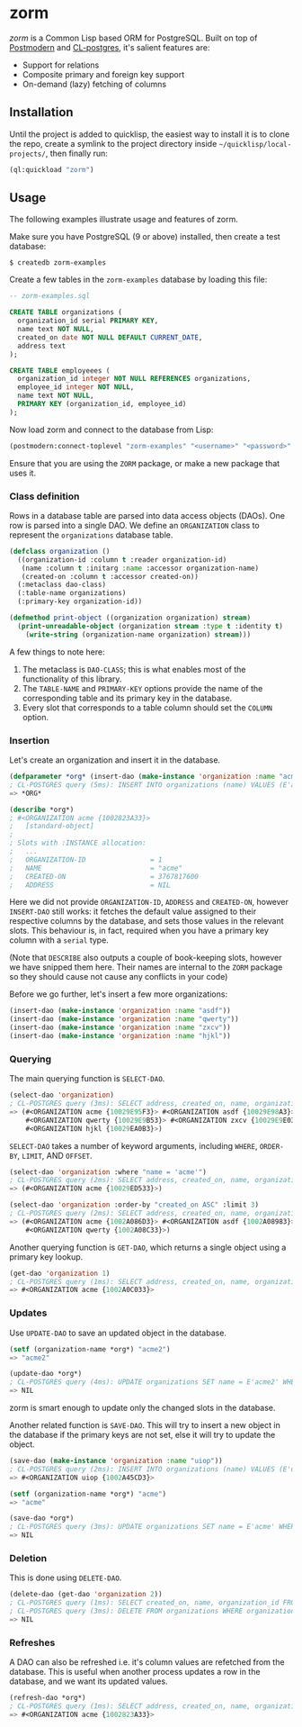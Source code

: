 # zorm

_zorm_ is a Common Lisp based ORM for PostgreSQL. Built on top of [Postmodern][]
and [CL-postgres][], it's salient features are:

* Support for relations
* Composite primary and foreign key support
* On-demand (lazy) fetching of columns

[Postmodern]: http://marijnhaverbeke.nl/postmodern/
[CL-postgres]: http://marijnhaverbeke.nl/postmodern/cl-postgres.html

## Installation

Until the project is added to quicklisp, the easiest way to install it is to
clone the repo, create a symlink to the project directory inside
`~/quicklisp/local-projects/`, then finally run:

```lisp
(ql:quickload "zorm")
```

## Usage

The following examples illustrate usage and features of zorm.

Make sure you have PostgreSQL (9 or above) installed, then create a test
database:

```
$ createdb zorm-examples
```

Create a few tables in the `zorm-examples` database by loading this file:

```sql
-- zorm-examples.sql

CREATE TABLE organizations (
  organization_id serial PRIMARY KEY,
  name text NOT NULL,
  created_on date NOT NULL DEFAULT CURRENT_DATE,
  address text
);

CREATE TABLE employeees (
  organization_id integer NOT NULL REFERENCES organizations,
  employee_id integer NOT NULL,
  name text NOT NULL,
  PRIMARY KEY (organization_id, employee_id)
);
```

Now load zorm and connect to the database from Lisp:

```lisp
(postmodern:connect-toplevel "zorm-examples" "<username>" "<password>" "<db-host>")
```

Ensure that you are using the `ZORM` package, or make a new package that uses it.

### Class definition

Rows in a database table are parsed into data access objects (DAOs). One row is
parsed into a single DAO. We define an `ORGANIZATION` class to represent the
`organizations` database table.

```lisp
(defclass organization ()
  ((organization-id :column t :reader organization-id)
   (name :column t :initarg :name :accessor organization-name)
   (created-on :column t :accessor created-on))
  (:metaclass dao-class)
  (:table-name organizations)
  (:primary-key organization-id))

(defmethod print-object ((organization organization) stream)
  (print-unreadable-object (organization stream :type t :identity t)
    (write-string (organization-name organization) stream)))
```

A few things to note here:

1. The metaclass is `DAO-CLASS`; this is what enables most of the functionality
   of this library.
2. The `TABLE-NAME` and `PRIMARY-KEY` options provide the name of the
   corresponding table and its primary key in the database.
3. Every slot that corresponds to a table column should set the `COLUMN` option.

### Insertion

Let's create an organization and insert it in the database.

```lisp
(defparameter *org* (insert-dao (make-instance 'organization :name "acme")))
; CL-POSTGRES query (5ms): INSERT INTO organizations (name) VALUES (E'acme') RETURNING address, created_on, organization_id
=> *ORG*

(describe *org*)
; #<ORGANIZATION acme {1002823A33}>
;   [standard-object]
;
; Slots with :INSTANCE allocation:
;   ...
;   ORGANIZATION-ID                = 1
;   NAME                           = "acme"
;   CREATED-ON                     = 3767817600
;   ADDRESS                        = NIL
```

Here we did not provide `ORGANIZATION-ID`, `ADDRESS` and `CREATED-ON`, however
`INSERT-DAO` still works: it fetches the default value assigned to their
respective columns by the database, and sets those values in the relevant
slots. This behaviour is, in fact, required when you have a primary key column
with a `serial` type.

(Note that `DESCRIBE` also outputs a couple of book-keeping slots, however we
have snipped them here. Their names are internal to the `ZORM` package so they
should cause not cause any conflicts in your code)

Before we go further, let's insert a few more organizations:

```lisp
(insert-dao (make-instance 'organization :name "asdf"))
(insert-dao (make-instance 'organization :name "qwerty"))
(insert-dao (make-instance 'organization :name "zxcv"))
(insert-dao (make-instance 'organization :name "hjkl"))
```

### Querying

The main querying function is `SELECT-DAO`.

```lisp
(select-dao 'organization)
; CL-POSTGRES query (3ms): SELECT address, created_on, name, organization_id FROM organizations
=> (#<ORGANIZATION acme {10029E95F3}> #<ORGANIZATION asdf {10029E98A3}>
    #<ORGANIZATION qwerty {10029E9B53}> #<ORGANIZATION zxcv {10029E9E03}>
    #<ORGANIZATION hjkl {10029EA0B3}>)
```

`SELECT-DAO` takes a number of keyword arguments, including `WHERE`, `ORDER-BY`,
`LIMIT`, AND `OFFSET`.

```lisp
(select-dao 'organization :where "name = 'acme'")
; CL-POSTGRES query (2ms): SELECT address, created_on, name, organization_id FROM organizations WHERE name = 'acme'
=> (#<ORGANIZATION acme {10029ED533}>)

(select-dao 'organization :order-by "created_on ASC" :limit 3)
; CL-POSTGRES query (2ms): SELECT address, created_on, name, organization_id FROM organizations ORDER BY created_on ASC LIMIT 3
=> (#<ORGANIZATION acme {1002A086D3}> #<ORGANIZATION asdf {1002A08983}>
    #<ORGANIZATION qwerty {1002A08C33}>)
```

Another querying function is `GET-DAO`, which returns a single object using a
primary key lookup.

```lisp
(get-dao 'organization 1)
; CL-POSTGRES query (1ms): SELECT address, created_on, name, organization_id FROM organizations WHERE organization_id = 1
=> #<ORGANIZATION acme {1002A0C033}>
```

### Updates

Use `UPDATE-DAO` to save an updated object in the database.

```lisp
(setf (organization-name *org*) "acme2")
=> "acme2"

(update-dao *org*)
; CL-POSTGRES query (4ms): UPDATE organizations SET name = E'acme2' WHERE organization_id = 1
=> NIL
```

zorm is smart enough to update only the changed slots in the database.

Another related function is `SAVE-DAO`. This will try to insert a new object in
the database if the primary keys are not set, else it will try to update the
object.

```lisp
(save-dao (make-instance 'organization :name "uiop"))
; CL-POSTGRES query (2ms): INSERT INTO organizations (name) VALUES (E'uiop') RETURNING address, created_on, organization_id
=> #<ORGANIZATION uiop {1002A45CD3}>

(setf (organization-name *org*) "acme")
=> "acme"

(save-dao *org*)
; CL-POSTGRES query (3ms): UPDATE organizations SET name = E'acme' WHERE organization_id = 1
=> NIL
```

### Deletion

This is done using `DELETE-DAO`.

```lisp
(delete-dao (get-dao 'organization 2))
; CL-POSTGRES query (1ms): SELECT created_on, name, organization_id FROM organizations WHERE organization_id = 2
; CL-POSTGRES query (3ms): DELETE FROM organizations WHERE organization_id = 2
=> NIL
```

### Refreshes

A DAO can also be refreshed i.e. it's column values are refetched from the
database. This is useful when another process updates a row in the database, and
we want its updated values.

```lisp
(refresh-dao *org*)
; CL-POSTGRES query (1ms): SELECT address, created_on, name, organization_id FROM organizations WHERE organization_id = 1
=> #<ORGANIZATION acme {1002823A33}>
```
